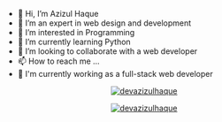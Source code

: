 - 👋 Hi, I’m Azizul Haque
- 👋 I’m an expert in web design and development
- 👀 I’m interested in Programming
- 🌱 I’m currently learning Python
- 💞️ I’m looking to collaborate with a web developer
- 📫 How to reach me ...
- 🌱 I'm currently working as a full-stack web developer

<!---
devazizulhaque/devazizulhaque is a ✨ special ✨ repository because its `README.md` (this file) appears on your GitHub profile.
You can click the Preview link to take a look at your changes.
--->

<p align="center"> <a href="https://github.com/ryo-ma/github-profile-trophy"><img src="https://github-profile-trophy.vercel.app/?username=devazizulhaque" alt="devazizulhaque" /></a> </p>

<p align="center" dir="auto"><a target="_blank" rel="noopener noreferrer nofollow" href="https://camo.githubusercontent.com/310059caa3e50b29d12fbbbfb0e8889e64d3ab5eaba17d1aa47063fb34e77d11/68747470733a2f2f6769746875622d726561646d652d73746174732e76657263656c2e6170702f6170692f746f702d6c616e67733f757365726e616d653d72616b6962646576782673686f775f69636f6e733d74727565266c6f63616c653d656e266c61796f75743d636f6d70616374"><img align="center" src="https://camo.githubusercontent.com/310059caa3e50b29d12fbbbfb0e8889e64d3ab5eaba17d1aa47063fb34e77d11/68747470733a2f2f6769746875622d726561646d652d73746174732e76657263656c2e6170702f6170692f746f702d6c616e67733f757365726e616d653d72616b6962646576782673686f775f69636f6e733d74727565266c6f63616c653d656e266c61796f75743d636f6d70616374" alt="devazizulhaque" data-canonical-src="https://github-readme-stats.vercel.app/api/top-langs?username=devazizulhaque&amp;show_icons=true&amp;locale=en&amp;layout=compact" style="max-width: 100%;"></a></p>
